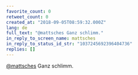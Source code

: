 ```yaml
---
favorite_count: 0
retweet_count: 0
created_at: "2018-09-05T08:59:32.000Z"
lang: de
full_text: "@mattsches Ganz schlimm."
in_reply_to_screen_name: mattsches
in_reply_to_status_id_str: "1037245692396404736"
replies: []
---
```


[@mattsches](https://twitter.com/mattsches) Ganz schlimm.
